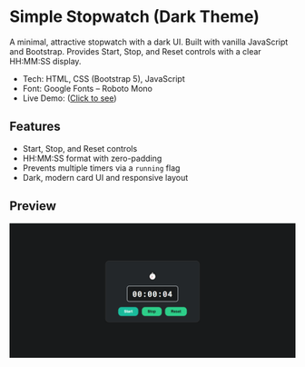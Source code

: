 # Simple Stopwatch (Dark Theme)

A minimal, attractive stopwatch with a dark UI. Built with vanilla JavaScript and Bootstrap. Provides Start, Stop, and Reset controls with a clear HH:MM:SS display.

- Tech: HTML, CSS (Bootstrap 5), JavaScript
- Font: Google Fonts – Roboto Mono
- Live Demo: ([Click to see](https://dazzling-conkies-f75876.netlify.app/))

## Features

- Start, Stop, and Reset controls
- HH:MM:SS format with zero-padding
- Prevents multiple timers via a `running` flag
- Dark, modern card UI and responsive layout

## Preview

![Preview of Simple Stopwatch](./image.png)
